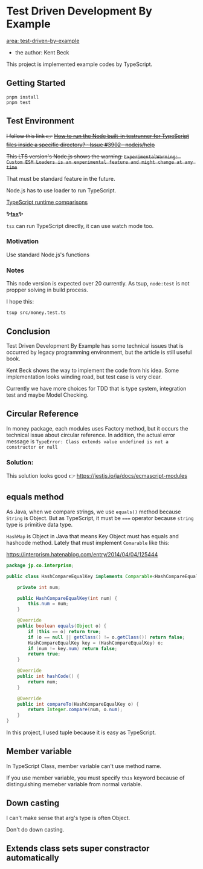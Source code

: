 # Test Driven Development By Example

[area: test-driven-by-example](https://github.com/casaub0n/casaub0n/labels/area%3A%20test-driven-by-example "use this label in GitHub")

- the author: Kent Beck

This project is implemented example codes by TypeScript.

## Getting Started

```console
pnpm install
pnpm test
```

## Test Environment

~~I follow this link 👉~~
~~[How to run the Node built-in testrunner for TypeScript files inside a specific directory? · Issue #3902 · nodejs/help](https://github.com/nodejs/help/issues/3902#issuecomment-1307124174)~~

~~This LTS version's Node.js shows the warning:~~
~~`ExperimentalWarning: Custom ESM Loaders is an experimental feature and might change at any time`~~

That must be standard feature in the future.

Node.js has to use loader to run TypeScript.

[TypeScript runtime comparisons](https://github.com/privatenumber/ts-runtime-comparison)

**:sparkles:[tsx](https://github.com/privatenumber/tsx):sparkles:**

`tsx` can run TypeScript directly, it can use watch mode too.

### Motivation

Use standard Node.js's functions

### Notes

This node version is expected over 20 currently. As tsup, `node:test` is not propper solving in build process.

I hope this:

```console
tsup src/money.test.ts
```

## Conclusion

Test Driven Development By Example has some technical issues that is occurred by legacy programming environment, but the article is still useful book.

Kent Beck shows the way to implement the code from his idea. Some implementation looks winding road, but test case is very clear.

Currently we have more choices for TDD that is type system, integration test and maybe Model Checking.

## Circular Reference

In money package, each modules uses Factory method, but it occurs the technical issue about circular reference.
In addition, the actual error message is `TypeError: Class extends value undefined is not a constructor or null`

### Solution:

This solution looks good 👉 https://jestjs.io/ja/docs/ecmascript-modules

## equals method

As Java, when we compare strings, we use `equals()` method because `String` is Object. But as TypeScript, it must be `===` operator because `string` type is primitive data type.

`HashMap` is Object in Java that means Key Object must has equals and hashcode method. Lately that must implement `Comarable` like this:

https://interprism.hatenablog.com/entry/2014/04/04/125444

```Java
package jp.co.interprism;

public class HashCompareEqualKey implements Comparable<HashCompareEqualKey> {

    private int num;

    public HashCompareEqualKey(int num) {
        this.num = num;
    }

    @Override
    public boolean equals(Object o) {
        if (this == o) return true;
        if (o == null || getClass() != o.getClass()) return false;
        HashCompareEqualKey key = (HashCompareEqualKey) o;
        if (num != key.num) return false;
        return true;
    }

    @Override
    public int hashCode() {
        return num;
    }

    @Override
    public int compareTo(HashCompareEqualKey o) {
        return Integer.compare(num, o.num);
    }
}
```

In this project, I used tuple because it is easy as TypeScript.

## Member variable

In TypeScript Class, member variable can't use method name.

If you use member variable, you must specify `this` keyword because of distinguishing memeber variable from normal variable.

## Down casting

I can't make sense that arg's type is often Object.

Don't do down casting.

## Extends class sets super constractor automatically
